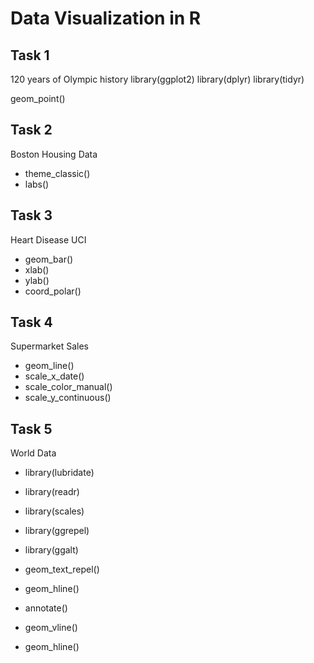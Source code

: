 # Data Visualization in R

## Task 1
120 years of Olympic history
library(ggplot2)
library(dplyr)
library(tidyr)

geom_point()

## Task 2
Boston Housing Data
- theme_classic()
- labs()


## Task 3
Heart Disease UCI
- geom_bar()
- xlab()
- ylab()
- coord_polar()

## Task 4
Supermarket Sales
- geom_line()
- scale_x_date()
- scale_color_manual()
- scale_y_continuous()

## Task 5
World Data
- library(lubridate)
- library(readr)
- library(scales)
- library(ggrepel)
- library(ggalt)

- geom_text_repel()
- geom_hline()
- annotate()
- geom_vline()
- geom_hline()

